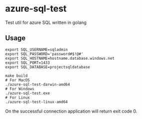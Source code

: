 # azure-sql-test
Test util for azure SQL written in golang

## Usage

```
export SQL_USERNAME=sqladmin
export SQL_PASSWORD='password#$!@#'
export SQL_HOSTNAME=hostname.database.windows.net
export SQL_PORT=1433
export SQL_DATABASE=projectsqldatabase

make build
# For MacOS
./azure-sql-test-darwin-amd64
# For Windows
./azure-sql-test.exe
# For Linux
./azure-sql-test-linux-amd64
```

On the successful connection application will return exit code 0. 